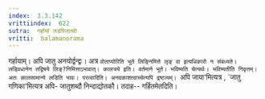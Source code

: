 ```yaml
---
index:  3.3.142
vrittiindex:  622
sutra:  गर्हायां लडपिजात्वोः
vritti:  balamanorama 
---
```


गर्हायाम्। अपि जातु अनयोर्द्वन्द्वः। अत्र `वोताप्योरिति भूते लिङ्निमित्ते लृङ् वा इत्यधिकारो न संबध्यते। लड्विधानेन तद्विषये लिङ्?निमित्ताऽभावात्। कालत्रये इति। वर्तमाने भूते। भविष्यति चेत्यर्थः। भविष्यतीति निवृत्तम्। अतः कालसामान्ये लडिति भावः। परत्वादिति। अनवकाशत्वाच्चेत्यपि द्रष्टव्यम्। `अपि जाया'मित्यत्र , `जातु गणिका'मित्यत्र अपि- जातुशब्दौ निन्दाद्योतकौ। तदाह-- गर्हितमेतदिति। 


